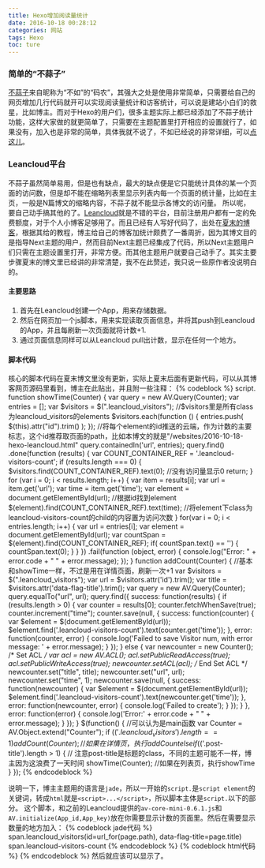 ```yaml
---
title: Hexo增加阅读量统计
date: 2016-10-18 00:28:12
categories: 网站
tags: Hexo
toc: ture
---
```

### 简单的“不蒜子”
[不蒜子](http://busuanzi.ibruce.info/ "busuanzi")来自昵称为“不如”的“码农”，其强大之处是使用非常简单，只需要给自己的网页增加几行代码就开可以实现阅读量统计和访客统计，可以说是建站小白们的救星，比如博主。而对于Hexo的用户们，很多主题实际上都已经添加了不蒜子统计功能，这样大家做的就更简单了，只需要在主题配置里打开相应的设置就行了，如果没有，加入也是非常的简单，具体我就不说了，不如已经说的非常详细，可以[点这儿](http://ibruce.info/2015/04/04/busuanzi/ "ibruce")。

### Leancloud平台
不蒜子虽然简单易用，但是也有缺点，最大的缺点便是它只能统计具体的某一个页面的访问数，但是却不能在缩略列表里显示列表内每一个页面的统计量，比如在主页，一般是N篇博文的缩略内容，不蒜子就不能显示各博文的访问量。
所以呢，要自己动手搞其他的了。[Leancloud](https://leancloud.cn/ "leancloud")就是不错的平台，目前注册用户都有一定的免费额度，对于个人小博客足够用了。而且已经有人写好代码了，出处在[夏末的博客](https://notes.wanghao.work/2015-10-21-为NexT主题添加文章阅读量统计功能.html "xiamo")，根据其给的教程，博主给自己的博客加统计颇费了一番周折，因为其博文目的是指导Next主题的用户，然而目前Next主题已经集成了代码，所以Next主题用户们只需在主题设置里打开，非常方便。而其他主题用户就要自己动手了。其实主要步骤夏末的博文里已经讲的非常清楚，我不在此赘述，我只说一些原作者没说明白的。

#### 主要思路
1. 首先在Leancloud创建一个App，用来存储数据。
2. 然后在网页加一个js脚本，用来实现读取页面信息，并将其push到Leancloud的App，并且每刷新一次页面就将计数+1.
3. 通过页面信息同样可以从Leancloud pull出计数，显示在任何一个地方。

#### 脚本代码
核心的脚本代码在夏末博文里没有更新，实际上夏末后面有更新代码，可以从其博客网页源码里看到，博主在此贴出，并且附一些注释：
{% codeblock %}
script.
  function showTime(Counter) {
    var query = new AV.Query(Counter);
    var entries = [];
    var $visitors = $(".leancloud_visitors"); //$visitors里是所有class为leancloud_visitors的elements
    $visitors.each(function () {
      entries.push( $(this).attr("id").trim() );
    });  //将每个element的id推送的云端，作为计数的主要标志，这个id推荐取页面的path，比如本博文的就是"/websites/2016-10-18-hexo-leancloud.html"
    query.containedIn('url', entries);
    query.find()
      .done(function (results) {
        var COUNT_CONTAINER_REF = '.leancloud-visitors-count';
        if (results.length === 0) {
          $visitors.find(COUNT_CONTAINER_REF).text(0); //没有访问量显示0
          return;
        }
        for (var i = 0; i < results.length; i++) {
          var item = results[i];
          var url = item.get('url');
          var time = item.get('time');
          var element = document.getElementById(url); //根据id找到element
          $(element).find(COUNT_CONTAINER_REF).text(time); //将element下class为leancloud-visitors-count的child的内容置为访问次数
        }
        for(var i = 0; i < entries.length; i++) {
          var url = entries[i];
          var element = document.getElementById(url);
          var countSpan = $(element).find(COUNT_CONTAINER_REF);
          if( countSpan.text() == '') {
            countSpan.text(0);
          }
        }
      })
      .fail(function (object, error) {
        console.log("Error: " + error.code + " " + error.message);
      });
  }
  function addCount(Counter) { //基本和showTime一样，不过是用在详情页面，刷新一次+1
    var $visitors = $(".leancloud_visitors");
    var url = $visitors.attr('id').trim();
    var title = $visitors.attr('data-flag-title').trim();
    var query = new AV.Query(Counter);
    query.equalTo("url", url);
    query.find({
      success: function(results) {
        if (results.length > 0) {
          var counter = results[0];
          counter.fetchWhenSave(true);
          counter.increment("time");
          counter.save(null, {
            success: function(counter) {
              var $element = $(document.getElementById(url));
              $element.find('.leancloud-visitors-count').text(counter.get('time'));
            },
            error: function(counter, error) {
              console.log('Failed to save Visitor num, with error message: ' + error.message);
            }
          });
        } else {
          var newcounter = new Counter();
          /* Set ACL */
          var acl = new AV.ACL();
          acl.setPublicReadAccess(true);
          acl.setPublicWriteAccess(true);
          newcounter.setACL(acl);
          /* End Set ACL */
          newcounter.set("title", title);
          newcounter.set("url", url);
          newcounter.set("time", 1);
          newcounter.save(null, {
            success: function(newcounter) {
              var $element = $(document.getElementById(url));
              $element.find('.leancloud-visitors-count').text(newcounter.get('time'));
            },
            error: function(newcounter, error) {
              console.log('Failed to create');
            }
          });
        }
      },
      error: function(error) {
        console.log('Error:' + error.code + " " + error.message);
      }
    });
  }
  $(function() { //可以认为是main函数
    var Counter = AV.Object.extend("Counter");
    if ($('.leancloud_visitors').length == 1) {
      addCount(Counter); //如果在详情页，执行addCount
    } else if ($('.post-title').length > 1) { // 注意post-title是标题的class，不同的主题可能不一样，博主因为这浪费了一天时间
      showTime(Counter); //如果在列表页，执行showTime
    }
  });
{% endcodeblock %}

说明一下，博主主题用的语言是```jade```，所以一开始的```script.```是```script element```的关键词，转成```html```就是```<script>...</script>```，所以脚本主体是```script.```以下的部分。
这个脚本，和之前的Leancloud提供的```av-core-mini-0.6.1.js```和```AV.initialize(App_id,App_key)```放在你需要显示计数的页面里。然后在需要显示数量的地方加入：
{% codeblock jade代码 %}
span.leancloud_visitors(id=url_for(page.path), data-flag-title=page.title)
  span.leancloud-visitors-count
{% endcodeblock %}
{% codeblock html代码 %}
<span id="path of page" data-flag-title="title of page" class="leancloud_visitors">
<span class="leancloud-visitors-count"></span>
</span>
{% endcodeblock %}
然后就应该可以显示了。
